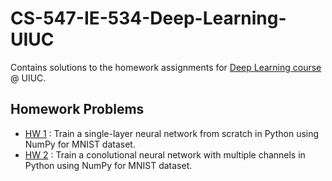 # CS-547-IE-534-Deep-Learning-UIUC
Contains solutions to the homework assignments for <a href="https://courses.engr.illinois.edu/ie534/fa2019/">Deep Learning course</a> @ UIUC.
<br>
## Homework Problems
- <a href="https://github.com/guptakhil12/CS-547-IE-534-Deep-Learning-UIUC/tree/master/homework/HW1">HW 1</a> : Train a single-layer neural network from scratch in Python using NumPy for MNIST dataset.
- <a href="https://github.com/guptakhil12/CS-547-IE-534-Deep-Learning-UIUC/tree/master/homework/HW2">HW 2</a> : Train a conolutional neural network with multiple channels in Python using NumPy for MNIST dataset.
